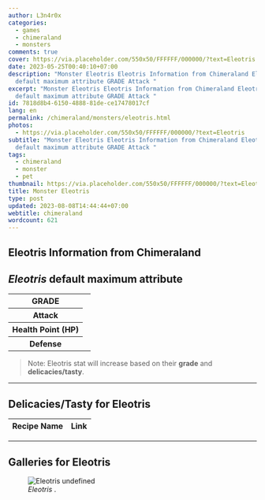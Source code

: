 ```yaml
---
author: L3n4r0x
categories:
  - games
  - chimeraland
  - monsters
comments: true
cover: https://via.placeholder.com/550x50/FFFFFF/000000/?text=Eleotris
date: 2023-05-25T00:40:10+07:00
description: "Monster Eleotris Eleotris Information from Chimeraland Eleotris
  default maximum attribute GRADE Attack "
excerpt: "Monster Eleotris Eleotris Information from Chimeraland Eleotris
  default maximum attribute GRADE Attack "
id: 7818d8b4-6150-4888-81de-ce17478017cf
lang: en
permalink: /chimeraland/monsters/eleotris.html
photos:
  - https://via.placeholder.com/550x50/FFFFFF/000000/?text=Eleotris
subtitle: "Monster Eleotris Eleotris Information from Chimeraland Eleotris
  default maximum attribute GRADE Attack "
tags:
  - chimeraland
  - monster
  - pet
thumbnail: https://via.placeholder.com/550x50/FFFFFF/000000/?text=Eleotris
title: Monster Eleotris
type: post
updated: 2023-08-08T14:44:44+07:00
webtitle: chimeraland
wordcount: 621
---
```


<link
  rel="stylesheet"
  href="https://rawcdn.githack.com/dimaslanjaka/Web-Manajemen/870a349/css/bootstrap-5-3-0-alpha3-wrapper.css"
/>
<section id="bootstrap-wrapper">
  <div data-bs-theme="dark">
    <h2>Eleotris Information from Chimeraland</h2>
    <h2 id="attribute"><i>Eleotris</i> default maximum attribute</h2>
    <div class="row">
      <div class="col mb-2">
        <div class="card">
          <div class="card-body">
            <table>
              <tr>
                <th>GRADE</th>
                <td><br /></td>
              </tr>
              <tr>
                <th>Attack</th>
                <td></td>
              </tr>
              <tr>
                <th>Health Point (HP)</th>
                <td></td>
              </tr>
              <tr>
                <th>Defense</th>
                <td></td>
              </tr>
            </table>
          </div>
        </div>
      </div>
    </div>
    <blockquote class="bd-callout bd-callout-warning">
      Note: Eleotris stat will increase based on their <b>grade</b> and
      <b>delicacies/tasty</b>.
    </blockquote>
    <hr />
    <h2 id="delicacies">Delicacies/Tasty for Eleotris</h2>
    <div class="card">
      <div class="card-body">
        <div class="table-responsive">
          <table class="table table-striped">
            <thead>
              <tr>
                <th>Recipe Name</th>
                <th>Link</th>
              </tr>
            </thead>
            <tbody></tbody>
          </table>
        </div>
      </div>
    </div>
    <hr />
    <div id="gallery">
      <h2>Galleries for Eleotris</h2>
      <div class="row">
        <div class="col-lg-6 col-12">
          <figure>
            <img
              src="https://www.webmanajemen.com/undefined"
              alt="Eleotris undefined"
            />
            <figcaption style="word-wrap: break-word">
              <i>Eleotris</i> .
            </figcaption>
          </figure>
        </div>
      </div>
    </div>
  </div>
</section>